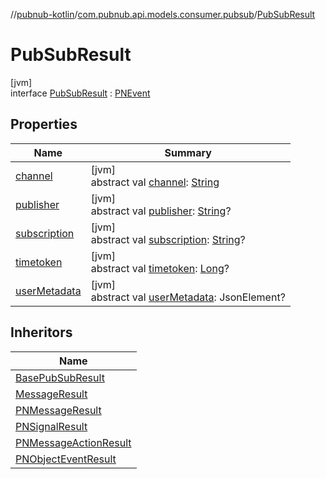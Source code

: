 //[pubnub-kotlin](../../../index.md)/[com.pubnub.api.models.consumer.pubsub](../index.md)/[PubSubResult](index.md)

# PubSubResult

[jvm]\
interface [PubSubResult](index.md) : [PNEvent](../-p-n-event/index.md)

## Properties

| Name | Summary |
|---|---|
| [channel](channel.md) | [jvm]<br>abstract val [channel](channel.md): [String](https://kotlinlang.org/api/latest/jvm/stdlib/kotlin/-string/index.html) |
| [publisher](publisher.md) | [jvm]<br>abstract val [publisher](publisher.md): [String](https://kotlinlang.org/api/latest/jvm/stdlib/kotlin/-string/index.html)? |
| [subscription](subscription.md) | [jvm]<br>abstract val [subscription](subscription.md): [String](https://kotlinlang.org/api/latest/jvm/stdlib/kotlin/-string/index.html)? |
| [timetoken](timetoken.md) | [jvm]<br>abstract val [timetoken](timetoken.md): [Long](https://kotlinlang.org/api/latest/jvm/stdlib/kotlin/-long/index.html)? |
| [userMetadata](user-metadata.md) | [jvm]<br>abstract val [userMetadata](user-metadata.md): JsonElement? |

## Inheritors

| Name |
|---|
| [BasePubSubResult](../-base-pub-sub-result/index.md) |
| [MessageResult](../-message-result/index.md) |
| [PNMessageResult](../-p-n-message-result/index.md) |
| [PNSignalResult](../-p-n-signal-result/index.md) |
| [PNMessageActionResult](../../com.pubnub.api.models.consumer.pubsub.message_actions/-p-n-message-action-result/index.md) |
| [PNObjectEventResult](../../com.pubnub.api.models.consumer.pubsub.objects/-p-n-object-event-result/index.md) |
